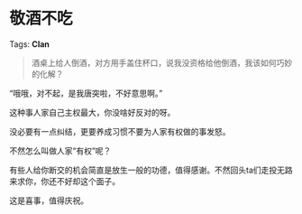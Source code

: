 # 敬酒不吃

Tags: **Clan**

> 酒桌上给人倒酒，对方用手盖住杯口，说我没资格给他倒酒，我该如何巧妙的化解？



“哦哦，对不起，是我唐突啦，不好意思啊。”

这种事人家自己主权最大，你没啥好反对的呀。

没必要有一点纠结，更要养成习惯不要为人家有权做的事发怒。

不然怎么叫做人家“有权”呢？

  


有些人给你断交的机会简直是放生一般的功德，值得感谢。不然回头ta们走投无路来求你，你还不好却这个面子。

这是喜事，值得庆祝。



